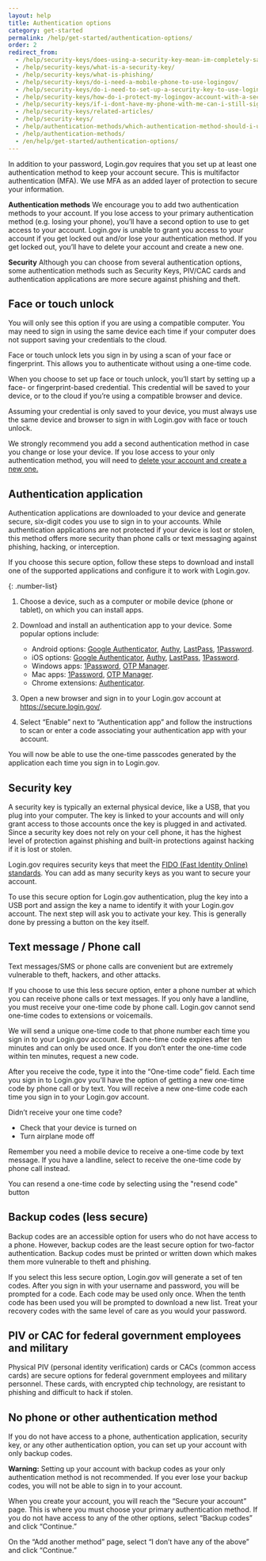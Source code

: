 ```yaml
---
layout: help
title: Authentication options
category: get-started
permalink: /help/get-started/authentication-options/
order: 2
redirect_from:
  - /help/security-keys/does-using-a-security-key-mean-im-completely-safe-from-phishing/
  - /help/security-keys/what-is-a-security-key/
  - /help/security-keys/what-is-phishing/
  - /help/security-keys/do-i-need-a-mobile-phone-to-use-logingov/
  - /help/security-keys/do-i-need-to-set-up-a-security-key-to-use-logingov/
  - /help/security-keys/how-do-i-protect-my-logingov-account-with-a-security-key/
  - /help/security-keys/if-i-dont-have-my-phone-with-me-can-i-still-sign-in/
  - /help/security-keys/related-articles/
  - /help/security-keys/
  - /help/authentication-methods/which-authentication-method-should-i-use/
  - /help/authentication-methods/
  - /en/help/get-started/authentication-options/
---
```

In addition to your password, Login.gov requires that you set up at least one authentication method to keep your account secure. This is multifactor authentication (MFA). We use MFA as an added layer of protection to secure your information.

**Authentication methods**
We encourage you to add two authentication methods to your account. If you lose access to your primary authentication method (e.g. losing your phone), you’ll have a second option to use to get access to your account. Login.gov is unable to grant you access to your account if you get locked out and/or lose your authentication method. If you get locked out, you’ll have to delete your account and create a new one.

**Security**
Although you can choose from several authentication options, some authentication methods such as Security Keys, PIV/CAC cards and authentication applications are more secure against phishing and theft.

## Face or touch unlock 

<div class="usa-alert usa-alert--info margin-bottom-4" role="status">
  <div class="usa-alert__body">
    <p class="usa-alert__text">You will only see this option if you are using a compatible computer. You may need to sign in using the same device each time if your computer does not support saving your credentials to the cloud.</p>
  </div>
</div>

Face or touch unlock lets you sign in by using a scan of your face or fingerprint. This allows you to authenticate without using a one-time code. 

When you choose to set up face or touch unlock, you’ll start by setting up a face- or fingerprint-based credential. This credential will be saved to your device, or to the cloud if you’re using a compatible browser and device.

Assuming your credential is only saved to your device, you must always use the same device and browser to sign in with Login.gov with face or touch unlock. 

We strongly recommend you add a second authentication method in case you change or lose your device. If you lose access to your only authentication method, you will need to [delete your account and create a new one.](/help/manage-your-account/delete-your-account/)

## Authentication application

Authentication applications are downloaded to your device and generate secure, six-digit codes you use to sign in to your accounts. While authentication applications are not protected if your device is lost or stolen, this method offers more security than phone calls or text messaging against phishing, hacking, or interception.

If you choose this secure option, follow these steps to download and install one of the supported applications and configure it to work with Login.gov.

{: .number-list}

1. Choose a device, such as a computer or mobile device (phone or tablet), on which you can install apps.
2. Download and install an authentication app to your device. Some popular options include:

   * Android options: [Google Authenticator](https://play.google.com/store/apps/details?id=com.google.android.apps.authenticator2&hl=en), [Authy](https://authy.com/), [LastPass](https://lastpass.com/), [1Password](https://1password.com/).
   * iOS options: [Google Authenticator](https://itunes.apple.com/us/app/google-authenticator/id388497605?mt=8), [Authy](https://authy.com/), [LastPass](https://lastpass.com/), [1Password](https://1password.com/).
   * Windows apps: [1Password](https://1password.com/), [OTP Manager](https://www.microsoft.com/en-us/store/p/otp-manager/9nblggh6hngn).
   * Mac apps: [1Password](https://1password.com/), [OTP Manager](https://itunes.apple.com/us/app/otp-manager/id928941247?mt=12).
   * Chrome extensions: [Authenticator](https://chrome.google.com/webstore/detail/authenticator/bhghoamapcdpbohphigoooaddinpkbai?hl=en).
3. Open a new browser and sign in to your Login.gov account at <https://secure.login.gov/>.
4. Select “Enable” next to “Authentication app” and follow the instructions to scan or enter a code associating your authentication app with your account.

You will now be able to use the one-time passcodes generated by the application each time you sign in to Login.gov.

## Security key

A security key is typically an external physical device, like a USB, that you plug into your computer. The key is linked to your accounts and will only grant access to those accounts once the key is plugged in and activated. Since a security key does not rely on your cell phone, it has the highest level of protection against phishing and built-in protections against hacking if it is lost or stolen.

Login.gov requires security keys that meet the [FIDO (Fast Identity Online) standards](https://fidoalliance.org/). You can add as many security keys as you want to secure your account.

To use this secure option for Login.gov authentication, plug the key into a USB port and assign the key a name to identify it with your Login.gov account. The next step will ask you to activate your key. This is generally done by pressing a button on the key itself.

## Text message / Phone call

Text messages/SMS or phone calls are convenient but are extremely vulnerable to theft, hackers, and other attacks. 

If you choose to use this less secure option, enter a phone number at which you can receive phone calls or text messages. If you only have a landline, you must receive your one-time code by phone call. Login.gov cannot send one-time codes to extensions or voicemails.

We will send a unique one-time code to that phone number each time you sign in to your Login.gov account. Each one-time code expires after ten minutes and can only be used once. If you don’t enter the one-time code within ten minutes, request a new code.

After you receive the code, type it into the “One-time code” field. Each time you sign in to Login.gov you’ll have the option of getting a new one-time code by phone call or by text. You will receive a new one-time code each time you sign in to your Login.gov account.

<div id="didn-t-receive-your-one-time-code"> Didn’t receive your one time code?</div>
 
* Check that your device is turned on
* Turn airplane mode off 

Remember you need a mobile device to receive a one-time code by text message. If you have a landline, select to receive the one-time code by phone call instead. 

You can resend a one-time code by selecting using the "resend code" button

## Backup codes (less secure)

Backup codes are an accessible option for users who do not have access to a phone. However, backup codes are the least secure option for two-factor authentication. Backup codes must be printed or written down which makes them more vulnerable to theft and phishing.

If you select this less secure option, Login.gov will generate a set of ten codes. After you sign in with your username and password, you will be prompted for a code. Each code may be used only once. When the tenth code has been used you will be prompted to download a new list. Treat your recovery codes with the same level of care as you would your password.

## PIV or CAC for federal government employees and military

Physical PIV (personal identity verification) cards or CACs (common access cards) are secure options for federal government employees and military personnel. These cards, with encrypted chip technology, are resistant to phishing and difficult to hack if stolen.

## No phone or other authentication method

If you do not have access to a phone, authentication application, security key, or any other authentication option, you can set up your account with only backup codes.

**Warning:** Setting up your account with backup codes as your only authentication method is not recommended. If you ever lose your backup codes, you will not be able to sign in to your account.

When you create your account, you will reach the “Secure your account” page. This is where you must choose your primary authentication method. If you do not have access to any of the other options, select “Backup codes” and click “Continue.”

On the “Add another method” page, select “I don’t have any of the above” and click “Continue.”